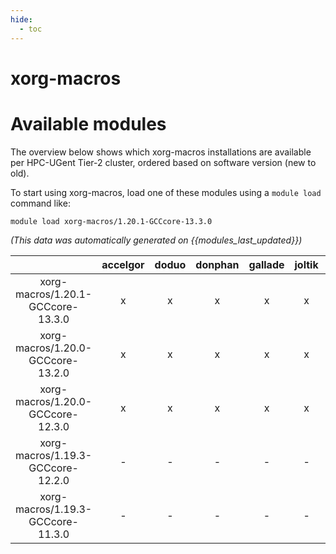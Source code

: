 ```yaml
---
hide:
  - toc
---
```


xorg-macros
===========

# Available modules


The overview below shows which xorg-macros installations are available per HPC-UGent Tier-2 cluster, ordered based on software version (new to old).

To start using xorg-macros, load one of these modules using a `module load` command like:

```shell
module load xorg-macros/1.20.1-GCCcore-13.3.0
```

*(This data was automatically generated on {{modules_last_updated}})*

| |accelgor|doduo|donphan|gallade|joltik|litleo|shinx|
| :---: | :---: | :---: | :---: | :---: | :---: | :---: | :---: |
|xorg-macros/1.20.1-GCCcore-13.3.0|x|x|x|x|x|x|x|
|xorg-macros/1.20.0-GCCcore-13.2.0|x|x|x|x|x|x|x|
|xorg-macros/1.20.0-GCCcore-12.3.0|x|x|x|x|x|x|x|
|xorg-macros/1.19.3-GCCcore-12.2.0|-|-|-|-|-|x|x|
|xorg-macros/1.19.3-GCCcore-11.3.0|-|-|-|-|-|x|x|
